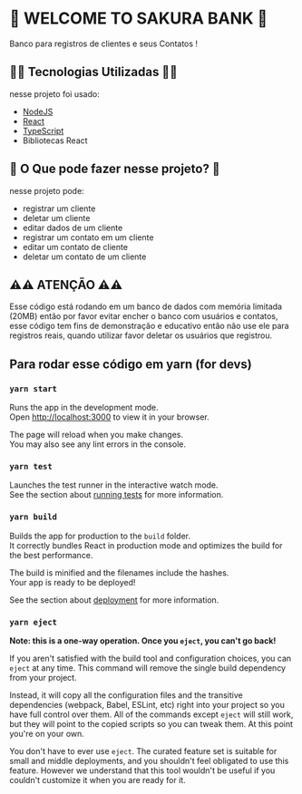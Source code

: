 # 🌸 WELCOME TO SAKURA BANK 🌸

Banco para registros de clientes e seus Contatos !
<!-- This project was bootstrapped with [Create React App](https://github.com/facebook/create-react-app). -->

## 👨‍💻 Tecnologias Utilizadas 👨‍💻

nesse projeto foi usado:
- [NodeJS](https://nodejs.org/en/)
- [React](https://react.dev/)
- [TypeScript](https://www.typescriptlang.org/)
- Bibliotecas React 

## 🤔 O Que pode fazer nesse projeto? 🤔

nesse projeto pode: 
- registrar um cliente
- deletar um cliente
- editar dados de um cliente
- registrar um contato em um cliente
- editar um contato de cliente
- deletar um contato de um cliente

## ⚠️⚠️ ATENÇÃO ⚠️⚠️ 

Esse código está rodando em um banco de dados com memória limitada (20MB) então por favor
evitar encher o banco com usuários e contatos, esse código tem fins de demonstração e educativo então 
não use ele para registros reais, quando utilizar favor deletar os usuários que registrou.


## Para rodar esse código em yarn (for devs)

### `yarn start`

Runs the app in the development mode.\
Open [http://localhost:3000](http://localhost:3000) to view it in your browser.

The page will reload when you make changes.\
You may also see any lint errors in the console.

### `yarn test`

Launches the test runner in the interactive watch mode.\
See the section about [running tests](https://facebook.github.io/create-react-app/docs/running-tests) for more information.

### `yarn build`

Builds the app for production to the `build` folder.\
It correctly bundles React in production mode and optimizes the build for the best performance.

The build is minified and the filenames include the hashes.\
Your app is ready to be deployed!

See the section about [deployment](https://facebook.github.io/create-react-app/docs/deployment) for more information.

### `yarn eject`

**Note: this is a one-way operation. Once you `eject`, you can't go back!**

If you aren't satisfied with the build tool and configuration choices, you can `eject` at any time. This command will remove the single build dependency from your project.

Instead, it will copy all the configuration files and the transitive dependencies (webpack, Babel, ESLint, etc) right into your project so you have full control over them. All of the commands except `eject` will still work, but they will point to the copied scripts so you can tweak them. At this point you're on your own.

You don't have to ever use `eject`. The curated feature set is suitable for small and middle deployments, and you shouldn't feel obligated to use this feature. However we understand that this tool wouldn't be useful if you couldn't customize it when you are ready for it.


